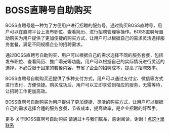 # BOSS直聘号自助购买

BOSS直聘号是一种为了方便用户进行招聘的服务号，通过购买BOSS直聘号，用户可以在直聘平台上发布职位、查看简历、进行招聘管理等操作。BOSS直聘号自助购买为用户提供了更加便捷的购买方式，让用户可以根据自己的需求灵活选择服务套餐，满足不同规模企业的招聘需求。

通过BOSS直聘号自助购买，用户可以根据自己的需求选择不同的服务套餐，包括发布职位、查看简历、推广曝光等功能。用户可以根据自己的实际情况进行灵活的选择，不必受限于固定的套餐内容，节省了企业的招聘成本，提高了招聘效率。

BOSS直聘号自助购买还提供了多种支付方式，用户可以通过支付宝、微信等方式进行支付，方便快捷。购买成功后，用户可以立即享受到相应的服务，无需等待，让招聘工作更加高效。

BOSS直聘号自助购买为用户提供了更加便捷、灵活的购买方式，让用户可以根据自己的需求选择合适的服务套餐，节省成本，提高效率，是企业招聘的好帮手。

更多 关于BOSS直聘号自助购买 请通过✈与我们联系，感谢阅读，谢谢！[点这✈里联系](https://d.k02.cc)